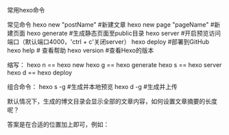 常用hexo命令

常见命令
hexo new "postName" #新建文章
hexo new page "pageName" #新建页面
hexo generate #生成静态页面至public目录
hexo server #开启预览访问端口（默认端口4000，'ctrl + c'关闭server）
hexo deploy #部署到GitHub
hexo help  # 查看帮助
hexo version  #查看Hexo的版本

缩写：
hexo n == hexo new
hexo g == hexo generate
hexo s == hexo server
hexo d == hexo deploy

组合命令：
hexo s -g #生成并本地预览
hexo d -g #生成并上传


默认情况下，生成的博文目录会显示全部的文章内容，如何设置文章摘要的长度呢？

答案是在合适的位置加上<!--more-->即可，例如：
<escape><!-- more --></escape>